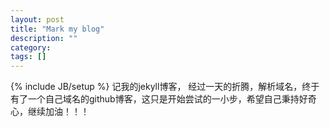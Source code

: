 ```yaml
---
layout: post
title: "Mark my blog"
description: ""
category:
tags: []
---
```

{% include JB/setup %}
记我的jekyll博客，
经过一天的折腾，解析域名，终于有了一个自己域名的github博客，这只是开始尝试的一小步，希望自己秉持好奇心，继续加油！！！
